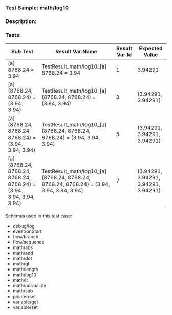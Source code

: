 ### **Test Sample:** math/log10
### **Description:** 

### Tests:
| Sub Test | Result Var.Name | Result Var.Id | Expected Value
| ----------- | ----------- | ----------- |----------- |
| [a] 8768.24 = 3.94 | TestResult_math/log10_[a] 8768.24 = 3.94 | 1 | 3.94291
| [a] (8768.24, 8768.24) = (3.94, 3.94) | TestResult_math/log10_[a] (8768.24, 8768.24) = (3.94, 3.94) | 3 | (3.94291, 3.94291)
| [a] (8768.24, 8768.24, 8768.24) = (3.94, 3.94, 3.94) | TestResult_math/log10_[a] (8768.24, 8768.24, 8768.24) = (3.94, 3.94, 3.94) | 5 | (3.94291, 3.94291, 3.94291)
| [a] (8768.24, 8768.24, 8768.24, 8768.24) = (3.94, 3.94, 3.94, 3.94) | TestResult_math/log10_[a] (8768.24, 8768.24, 8768.24, 8768.24) = (3.94, 3.94, 3.94, 3.94) | 7 | (3.94291, 3.94291, 3.94291, 3.94291)

Schemas used in this test case:
- debug/log
- event/onStart
- flow/branch
- flow/sequence
- math/abs
- math/and
- math/dot
- math/gt
- math/length
- math/log10
- math/lt
- math/normalize
- math/sub
- pointer/set
- variable/get
- variable/set
